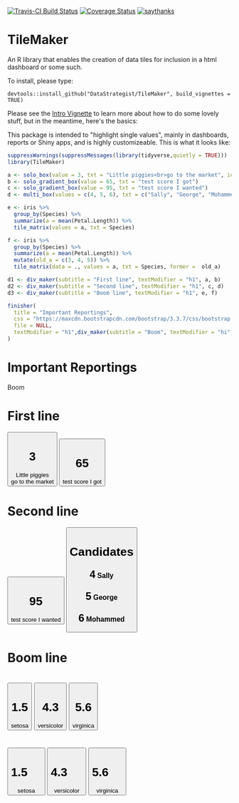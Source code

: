 
[![Travis-CI Build Status](https://travis-ci.org/DataStrategist/TileMaker.svg?branch=master)](https://travis-ci.org/DataStrategist/TileMaker)
[![Coverage Status](https://coveralls.io/repos/github/DataStrategist/TileMaker/badge.svg?branch=master)](https://coveralls.io/github/DataStrategist/TileMaker?branch=master)
[![saythanks](https://img.shields.io/badge/say-thanks-ff69b4.svg)](https://saythanks.io/to/DataStrategist)

TileMaker
=========

An R library that enables the creation of data tiles for inclusion in a html dashboard or some such.

To install, please type:

    devtools::install_github("DataStrategist/TileMaker", build_vignettes = TRUE)

Please see the [Intro Vignette](http://datastrategist.github.io/TileMaker/articles/Intro.html) to learn more about how to do some lovely stuff, but in the meantime, here's the basics:

This package is intended to "highlight single values", mainly in dashboards, reports or Shiny apps, and is highly customizeable. This is what it looks like:

``` r
suppressWarnings(suppressMessages(library(tidyverse,quietly = TRUE)))
library(TileMaker)

a <- solo_box(value = 3, txt = "Little piggies<br>go to the market", icon = "piggy-bank")
b <- solo_gradient_box(value = 65, txt = "test score I got")
c <- solo_gradient_box(value = 95, txt = "test score I wanted")
d <- multi_box(values = c(4, 5, 6), txt = c("Sally", "George", "Mohammed"), icons = c("check", "plus", "calendar"), title = "Candidates")

e <- iris %>%
  group_by(Species) %>%
  summarize(a = mean(Petal.Length)) %>%
  tile_matrix(values = a, txt = Species)

f <- iris %>%
  group_by(Species) %>%
  summarize(a = mean(Petal.Length)) %>%
  mutate(old_a = c(3, 4, 5)) %>%
  tile_matrix(data = ., values = a, txt = Species, former =  old_a)

d1 <- div_maker(subtitle = "First line", textModifier = "h1", a, b)
d2 <- div_maker(subtitle = "Second line", textModifier = "h1", c, d)
d3 <- div_maker(subtitle = "Boom line", textModifier = "h1", e, f)

finisher(
  title = "Important Reportings", 
  css = "https://maxcdn.bootstrapcdn.com/bootstrap/3.3.7/css/bootstrap.min.css",
  file = NULL, 
  textModifier = "h1",div_maker(subtitle = "Boom", textModifier = "hi",d1, d2, d3)
)
```

<!--html_preserve-->
<html>
<body>
<h1>
Important Reportings
</h1>
<hi>Boom</hi>
<h1>
First line
</h1>
<a>
<button class="btn btn-md btn-info" role="button" type="info">
<h1>
<i class="glyphicon glyphicon-piggy-bank"></i> 3
</h1>
Little piggies<br>go to the market
</button>
</a> <a>
<button class="btn btn-md btn-warning" role="button" type="warning">
<h1>
65
</h1>
test score I got
</button>
</a>

<h1>
Second line
</h1>
<a>
<button class="btn btn-md btn-success" role="button" type="success">
<h1>
95
</h1>
test score I wanted
</button>
</a> <a>
<button class="btn btn-md btn-info" role="button" type="info">
<h1>
Candidates
</h1>
<h3>
<i class="glyphicon glyphicon-check"></i> <span style="font-size:150%">4</span> Sally
</h3>
<h3>
<i class="glyphicon glyphicon-plus"></i> <span style="font-size:150%">5</span> George
</h3>
<h3>
<i class="glyphicon glyphicon-calendar"></i> <span style="font-size:150%">6</span> Mohammed
</h3>
</button>
</a>

<h1>
Boom line
</h1>
<a>
<h1>
</h1>
<h2>
<a>
<button class="btn btn-2 btn-danger" role="button" type="danger">
<h1>
1.5
</h1>
setosa
</button>
</a> <a>
<button class="btn btn-2 btn-danger" role="button" type="danger">
<h1>
4.3
</h1>
versicolor
</button>
</a> <a>
<button class="btn btn-2 btn-danger" role="button" type="danger">
<h1>
5.6
</h1>
virginica
</button>
</a>
</h2>

</a> <a>
<h1>
</h1>
<h2>
<a>
<button class="btn btn-2 btn-danger" role="button" type="danger">
<h1>
1.5 <sup style="font-size: 12px;color:#EEEEEE;vertical-align: top;"> <i class="glyphicon glyphicon-chevron-down" style="font-size: 10px; vertical-align: top;"></i> 50% </sup>
</h1>
setosa
</button>
</a> <a>
<button class="btn btn-2 btn-danger" role="button" type="danger">
<h1>
4.3 <sup style="font-size: 12px;color:#EEEEEE;vertical-align: top;"> <i class="glyphicon glyphicon-chevron-up" style="font-size: 10px; vertical-align: top;"></i> 7.5% </sup>
</h1>
versicolor
</button>
</a> <a>
<button class="btn btn-2 btn-danger" role="button" type="danger">
<h1>
5.6 <sup style="font-size: 12px;color:#EEEEEE;vertical-align: top;"> <i class="glyphicon glyphicon-chevron-up" style="font-size: 10px; vertical-align: top;"></i> 12% </sup>
</h1>
virginica
</button>
</a>
</h2>

</a>

</body>
</html>
<!--/html_preserve-->
